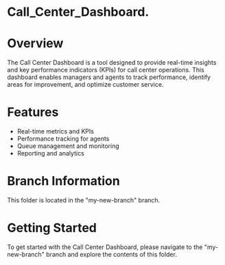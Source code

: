 # Call_Center_Dashboard.
# Overview
The Call Center Dashboard is a tool designed to provide real-time insights and key performance indicators (KPIs) for call center operations. This dashboard enables managers and agents to track performance, identify areas for improvement, and optimize customer service.

# Features
- Real-time metrics and KPIs
- Performance tracking for agents
- Queue management and monitoring
- Reporting and analytics

# Branch Information
This folder is located in the "my-new-branch" branch.

# Getting Started
To get started with the Call Center Dashboard, please navigate to the "my-new-branch" branch and explore the contents of this folder.
